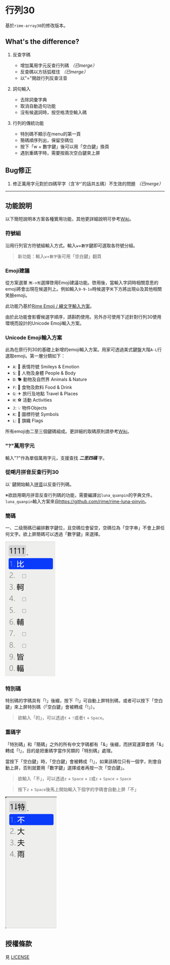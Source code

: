 # 行列30

基於`rime-array30`的修改版本。

## What's the difference?

1. 反查字碼
   * 增加萬用字元反查行列碼 *（已merge）*
   * 反查碼以方括弧框住 *（已merge）*
   * 以"="開啟行列反查注音

2. 詞句輸入
   * 去除詞彙字典
   * 取消自動造句功能
   * 沒有候選詞時，按空格清空輸入碼

3. 行列的傳統功能
   * 特別碼不顯示在menu的第一頁
   * 簡碼順序列出，保留空碼位
   * 按下「w + 數字鍵」後可以用「空白鍵」換頁
   * 遇到重碼字時，需要按兩次空白鍵來上屏

## Bug修正

1. 修正萬用字元對於四碼罕字（含'8^'的話共五碼）不生效的問題 *（已merge）*

---

## 功能說明

以下簡短說明本方案各種實用功能，其他更詳細說明可參考[Wiki](https://github.com/archerindigo/rime-array/wiki)。

### 符號組

沿用行列官方符號組輸入方式。輸入`w`+`數字`鍵即可選取各符號分組。

> 新功能：輸入`w`+`數字`後可用「空白鍵」翻頁

### Emoji建議

從方案選單 `🈚️->🈶️`選擇啓用Emoji建議功能。啓用後，當輸入字詞時相關意思的emoji將會出現在候選列上。例如輸入`9-9-1v`時候選字`笑`下方將出現`😄`及其他相關笑臉emoji。

此功能乃基於[Rime Emoji / 繪文字輸入方案](https://github.com/rime/rime-emoji/)。

由於此功能會影響候選字順序，請斟酌使用。另外亦可使用下述針對行列30使用環境而設計的Unicode Emoji輸入方案。

### Unicode Emoji輸入方案

此為在原行列30的基礎上新增的emoji輸入方案。用家可透過美式鍵盤大階`A-L`行選取emoji。第一層分類如下：

- `A`: 🙂 表情符號 Smileys & Emotion
- `S`: 🧑 人物及身體 People & Body
- `D`: 🐕 動物及自然界 Animals & Nature
- `F`: 🍴 食物及飲料 Food & Drink
- `G`: ✈ 旅行及地點 Travel & Places
- `H`: ⚽ 活動 Activities
- `J`: 💡 物件Objects
- `K`: 🔣 圖標符號 Symbols
- `L`: 🏴 旗織 Flags

所有emoji由二至三個鍵碼組成。更詳細的取碼原則請參考[Wiki](https://github.com/archerindigo/rime-array/wiki/RIME%E8%A1%8C%E5%88%9730-Emoji-Unicode%E8%BC%B8%E5%85%A5%E6%96%B9%E6%A1%88%E8%AA%AA%E6%98%8E)。

### "?"萬用字元

輸入"?"作為單個萬用字元，支援查找 ***二至四碼*** 字。

### 從朙月拼音反查行列30

以`` ` ``鍵開始輸入[拼音](https://github.com/rime/rime-luna-pinyin)以反查行列碼。

※欲啟用朙月拼音反查行列碼的功能，需要編譯出`luna_quanpin`的字典文件。`luna_quanpin`輸入方案來自<https://github.com/rime/rime-luna-pinyin>。

### 簡碼

一、二级簡碼已編排數字鍵位，且空碼位會留空，空碼位為「空字串」不會上屏任何文字。欲上屏簡碼可以透過「數字鍵」來選擇。

 ![alt text](簡碼輸入示例.png)

 ### 特別碼

 特別碼的字碼具有「!」後綴，按下「!」可自動上屏特別碼，或者可以按下「空白鍵」來上屏特別碼（「空白鍵」會被轉成「!」）。

 > 欲輸入「的」，可以透過`t` + `!`或者`t` + `Space`。

### 重碼字

「特別碼」和「簡碼」之外的所有中文字碼都有「&」後綴，而拼寫運算會將「&」轉成「!」，目的是把重碼字當作另類的「特別碼」處理。

當按下「空白鍵」時，「空白鍵」會被轉成「!」，如果該碼位只有一個字，則會自動上屏，否則就要用「數字鍵」選擇或者再按一次「空白鍵」。

> 欲輸入「不」，可以透過`z` + `Space` + `1`或`z` + `Space` + `Space`

> 按下`z` + `Space`後馬上開始輸入下個字的字碼會自動上屏「不」

 ![alt text](重碼字示例.png)

## 授權條款

見 [LICENSE](LICENSE)
